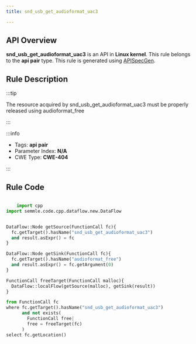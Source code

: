 ```yaml
---
title: snd_usb_get_audioformat_uac3

---
```



## API Overview
**snd_usb_get_audioformat_uac3** is an API in **Linux kernel**. This rule belongs to the **api pair** type. This rule is generated using [APISpecGen](../../tools/APISpecGen).
## Rule Description

:::tip

The resource acquired by snd_usb_get_audioformat_uac3 must be properly released using audioformat_free

:::

:::info

- Tags: **api pair**
- Parameter Index: **N/A**
- CWE Type: **CWE-404**

:::

## Rule Code
```python

    import cpp
import semmle.code.cpp.dataflow.new.DataFlow


DataFlow::Node getSource(FunctionCall fc){
  fc.getTarget().hasName("snd_usb_get_audioformat_uac3")
  and result.asExpr() = fc
}

DataFlow::Node getSink(FunctionCall fc){
  fc.getTarget().hasName("audioformat_free")
  and result.asExpr() = fc.getArgument(0)
}

FunctionCall freeTarget(FunctionCall malloc){
  DataFlow::localFlow(getSource(malloc), getSink(result))
}

from FunctionCall fc
where fc.getTarget().hasName("snd_usb_get_audioformat_uac3")
      and not exists(
        FunctionCall free| 
        free = freeTarget(fc)
      )
select fc.getLocation()

    
```